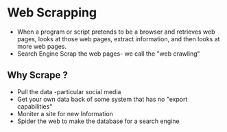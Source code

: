 # Web Scrapping

- When a program or script pretends to be a browser and retrieves web pages, looks at those web pages, extract information, and then looks at more web pages.
- Search Engine Scrap the web pages- we call the "web crawling"

## Why Scrape ?
- Pull the data -particular social media
- Get your own data back of some system that has no "export capabilities"
- Moniter a site for new Information
- Spider the web to make the database for a search engine